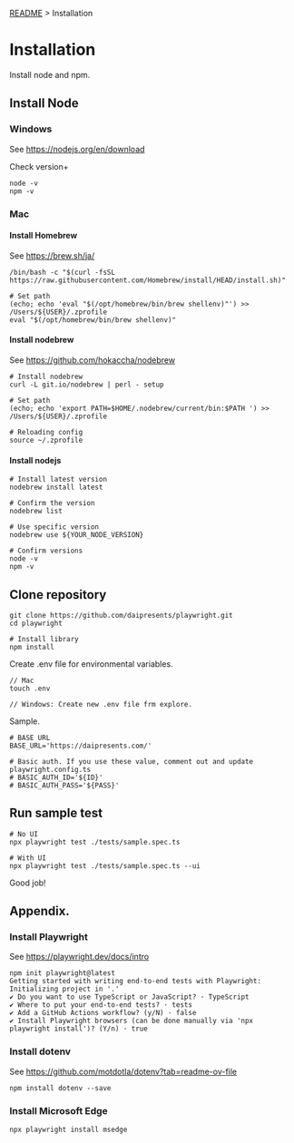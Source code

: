 [README](../README.md) > Installation

# Installation
Install node and npm.

## Install Node

### Windows
See https://nodejs.org/en/download

Check version+

```
node -v
npm -v
```

### Mac
#### Install Homebrew
See https://brew.sh/ja/

```
/bin/bash -c "$(curl -fsSL https://raw.githubusercontent.com/Homebrew/install/HEAD/install.sh)"

# Set path
(echo; echo 'eval "$(/opt/homebrew/bin/brew shellenv)"') >> /Users/${USER}/.zprofile
eval "$(/opt/homebrew/bin/brew shellenv)"
```

#### Install nodebrew
See https://github.com/hokaccha/nodebrew

```
# Install nodebrew
curl -L git.io/nodebrew | perl - setup

# Set path
(echo; echo 'export PATH=$HOME/.nodebrew/current/bin:$PATH ') >> /Users/${USER}/.zprofile

# Reloading config
source ~/.zprofile
```

#### Install nodejs

```
# Install latest version
nodebrew install latest

# Confirm the version
nodebrew list

# Use specific version
nodebrew use ${YOUR_NODE_VERSION}

# Confirm versions
node -v
npm -v
```

## Clone repository

```
git clone https://github.com/daipresents/playwright.git
cd playwright

# Install library
npm install
```

Create .env file for environmental variables.

```
// Mac
touch .env

// Windows: Create new .env file frm explore.
```

Sample. 

```
# BASE URL
BASE_URL='https://daipresents.com/'

# Basic auth. If you use these value, comment out and update playwright.config.ts
# BASIC_AUTH_ID='${ID}'
# BASIC_AUTH_PASS='${PASS}'
```

## Run sample test

```
# No UI
npx playwright test ./tests/sample.spec.ts

# With UI
npx playwright test ./tests/sample.spec.ts --ui
```

Good job!

## Appendix.

### Install Playwright
See https://playwright.dev/docs/intro

```
npm init playwright@latest
Getting started with writing end-to-end tests with Playwright:
Initializing project in '.'
✔ Do you want to use TypeScript or JavaScript? · TypeScript
✔ Where to put your end-to-end tests? · tests
✔ Add a GitHub Actions workflow? (y/N) · false
✔ Install Playwright browsers (can be done manually via 'npx playwright install')? (Y/n) · true
```

### Install dotenv
See https://github.com/motdotla/dotenv?tab=readme-ov-file

```
npm install dotenv --save
```

### Install Microsoft Edge

```
npx playwright install msedge
```

